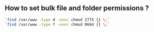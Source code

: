 
## How to set bulk file and folder permissions ?

```sh
`find /var/www -type d -exec chmod 2775 {} \;`  
`find /var/www -type f -exec chmod 0664 {} \;`
```


